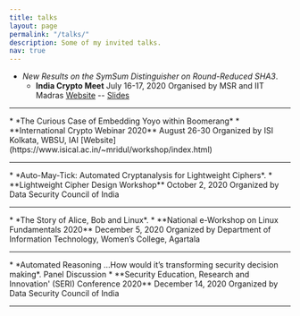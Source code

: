 ```yaml
---
title: talks
layout: page
permalink: "/talks/"
description: Some of my invited talks.
nav: true
---
```


* *New Results on the SymSum Distinguisher on Round-Reduced SHA3*.    
	* **India Crypto Meet**  July 16-17, 2020   Organised by MSR and IIT Madras   [Website](http://www.cse.iitm.ac.in/~shwetaag/icd20/)    --   [Slides](https://drive.google.com/file/d/1D-P1IANS2jpdjwC-QMWXAYb9teY3-pEp/view?usp=sharing)
<hr>
* *The Curious Case of Embedding Yoyo within Boomerang* 
	* **International Crypto Webinar 2020** August 26-30  Organized by ISI Kolkata, WBSU, IAI  [Website](https://www.isical.ac.in/~mridul/workshop/index.html)
<hr>
* *Auto-May-Tick: Automated Cryptanalysis for Lightweight Ciphers*.
	* **Lightweight Cipher Design Workshop** October 2, 2020 Organized by Data Security Council of India
<hr>
* *The Story of Alice, Bob and Linux*.
	* **National e-Workshop on Linux Fundamentals 2020** December 5, 2020 Organized by Department of Information Technology, Women’s College, Agartala
	<hr>
* *Automated Reasoning …How would it’s transforming security decision making*. Panel Discussion 
	* **Security Education, Research and Innovation' (SERI) Conference 2020** December 14, 2020 Organized by Data Security Council of India
<hr>
